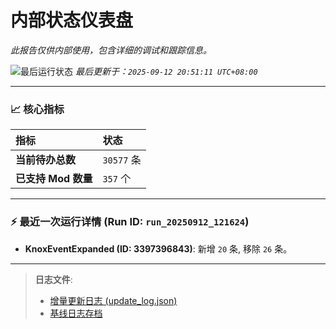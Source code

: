 # 内部状态仪表盘

*此报告仅供内部使用，包含详细的调试和跟踪信息。*

![最后运行状态](https://img.shields.io/badge/Last%20Run-Success-green)
*最后更新于：`2025-09-12 20:51:11 UTC+08:00`*

---

### 📈 **核心指标**

| 指标 | 状态 |
| :--- | :--- |
| **当前待办总数** | ``30577`` 条 |
| **已支持 Mod 数量** | ``357`` 个 |

---

### ⚡ **最近一次运行详情 (Run ID: ``run_20250912_121624``)**

*   **KnoxEventExpanded (ID: 3397396843)**: 新增 `20` 条, 移除 `26` 条。

---

> **日志文件**:
> *   [增量更新日志 (update_log.json)](../data/logs/update_log.json)
> *   [基线日志存档](../data/logs/archive/)
